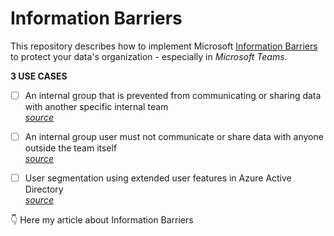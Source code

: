 # Information Barriers
This repository describes how to implement Microsoft [Information Barriers](https://docs.microsoft.com/en-us/microsoft-365/compliance/information-barriers) to protect your data's organization - especially in _Microsoft Teams_.


**3 USE CASES**
- [ ] An internal group that is prevented from communicating or sharing data with another specific internal team<br>
[_source_]()
- [ ] An internal group user must not communicate or share data with anyone outside the team itself<br>
[_source_]()
- [ ] User segmentation using extended user features in Azure Active Directory<br>
[_source_]()


👇 Here my article about Information Barriers
